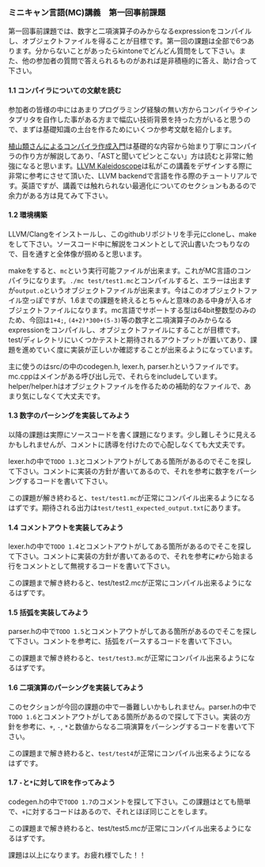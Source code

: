 ### ミニキャン言語(MC)講義　第一回事前課題

第一回事前課題では、数字と二項演算子のみからなるexpressionをコンパイルし、オブジェクトファイルを得ることが目標です。第一回の課題は全部で6つあります。分からないことがあったらkintoneでどんどん質問をして下さい。また、他の参加者の質問で答えられるものがあれば是非積極的に答え、助け合って下さい。

#### 1.1 コンパイラについての文献を読む

参加者の皆様の中にはあまりプログラミング経験の無い方からコンパイラやインタプリタを自作した事がある方まで幅広い技術背景を持った方がいると思うので、まずは基礎知識の土台を作るためにいくつか参考文献を紹介します。

[植山類さんによるコンパイラ作成入門](https://www.sigbus.info/compilerbook)は基礎的な内容から始まり丁寧にコンパイラの作り方が解説してあり、「ASTと聞いてピンとこない」方は読むと非常に勉強になると思います。[LLVM Kaleidoscope](https://llvm.org/docs/tutorial/MyFirstLanguageFrontend/index.html)は私がこの講義をデザインする際に非常に参考にさせて頂いた、LLVM backendで言語を作る際のチュートリアルです。英語ですが、講義では触れられない最適化についてのセクションもあるので余力がある方は見てみて下さい。

#### 1.2 環境構築

LLVM/Clangをインストールし、このgithubリポジトリを手元にcloneし、makeをして下さい。ソースコード中に解説をコメントとして沢山書いたつもりなので、目を通すと全体像が掴めると思います。

makeをすると、`mc`という実行可能ファイルが出来ます。これがMC言語のコンパイラになります。`./mc test/test1.mc`とコンパイルすると、エラーは出ますが`output.o`というオブジェクトファイルが出来ます。今はこのオブジェクトファイル空っぽですが、1.6までの課題を終えるとちゃんと意味のある中身が入るオブジェクトファイルになります。mc言語でサポートする型は64bit整数型のみのため、今回は`1+4;`, `(4+2)*300+(5-3)`等の数字と二項演算子のみからなるexpressionをコンパイルし、オブジェクトファイルにすることが目標です。test/ディレクトリにいくつかテストと期待されるアウトプットが置いてあり、課題を進めていく度に実装が正しいか確認することが出来るようになっています。

主に使うのはsrc/の中のcodegen.h, lexer.h, parser.hというファイルです。mc.cppはメインがある呼び出し元で、それらをincludeしています。helper/helper.hはオブジェクトファイルを作るための補助的なファイルで、あまり気にしなくて大丈夫です。

#### 1.3 数字のパーシングを実装してみよう

以降の課題は実際にソースコードを書く課題になります。少し難しそうに見えるかもしれませんが、コメントに誘導を付けたので心配しなくても大丈夫です。

lexer.hの中で`TODO 1.3`とコメントアウトがしてある箇所があるのでそこを探して下さい。コメントに実装の方針が書いてあるので、それを参考に数字をパーシングするコードを書いて下さい。

この課題が解き終わると、`test/test1.mc`が正常にコンパイル出来るようになるはずです。期待される出力は`test/test1_expected_output.txt`にあります。

#### 1.4 コメントアウトを実装してみよう

lexer.hの中で`TODO 1.4`とコメントアウトがしてある箇所があるのでそこを探して下さい。コメントに実装の方針が書いてあるので、それを参考に`#`から始まる行をコメントとして無視するコードを書いて下さい。

この課題まで解き終わると、test/test2.mcが正常にコンパイル出来るようになるはずです。

#### 1.5 括弧を実装してみよう

parser.hの中で`TODO 1.5`とコメントアウトがしてある箇所があるのでそこを探して下さい。コメントを参考に、括弧をパースするコードを書いて下さい。

この課題まで解き終わると、`test/test3.mc`が正常にコンパイル出来るようになるはずです。

#### 1.6 二項演算のパーシングを実装してみよう

このセクションが今回の課題の中で一番難しいかもしれません。parser.hの中で`TODO 1.6`とコメントアウトがしてある箇所があるので探して下さい。実装の方針を参考に、`+`, `-`, `*`と数値からなる二項演算をパーシングするコードを書いて下さい。

この課題まで解き終わると、`test/test4`が正常にコンパイル出来るようになるはずです。

#### 1.7 `-`と`*`に対してIRを作ってみよう

codegen.hの中で`TODO 1.7`のコメントを探して下さい。この課題はとても簡単で、`+`に対するコードはあるので、それとほぼ同じことをします。

この課題まで解き終わると、test/test5.mcが正常にコンパイル出来るようになるはずです。


課題は以上になります。お疲れ様でした！！
